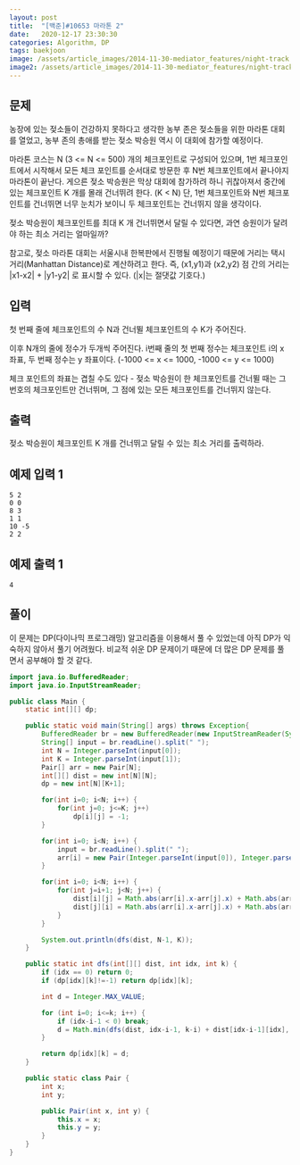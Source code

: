 ```yaml
---
layout: post
title:  "[백준]#10653 마라톤 2"
date:   2020-12-17 23:30:30
categories: Algorithm, DP
tags: baekjoon
image: /assets/article_images/2014-11-30-mediator_features/night-track.JPG
image2: /assets/article_images/2014-11-30-mediator_features/night-track-mobile.JPG
---
```


문제
--------------------

농장에 있는 젖소들이 건강하지 못하다고 생각한 농부 존은 젖소들을 위한 마라톤 대회를 열었고, 농부 존의 총애를 받는 젖소 박승원 역시 이 대회에 참가할 예정이다.

마라톤 코스는 N (3 <= N <= 500) 개의 체크포인트로 구성되어 있으며, 1번 체크포인트에서 시작해서 모든 체크 포인트를 순서대로 방문한 후 N번 체크포인트에서 끝나야지 마라톤이 끝난다. 게으른 젖소 박승원은 막상 대회에 참가하려 하니 귀찮아져서 중간에 있는 체크포인트 K 개를 몰래 건너뛰려 한다. (K < N) 단, 1번 체크포인트와 N번 체크포인트를 건너뛰면 너무 눈치가 보이니 두 체크포인트는 건너뛰지 않을 생각이다.

젖소 박승원이 체크포인트를 최대 K 개 건너뛰면서 달릴 수 있다면, 과연 승원이가 달려야 하는 최소 거리는 얼마일까?

참고로, 젖소 마라톤 대회는 서울시내 한복판에서 진행될 예정이기 때문에 거리는 택시 거리(Manhattan Distance)로 계산하려고 한다. 즉, (x1,y1)과 (x2,y2) 점 간의 거리는 |x1-x2| + |y1-y2| 로 표시할 수 있다. (|x|는 절댓값 기호다.)

입력
---------------------------

첫 번째 줄에 체크포인트의 수 N과 건너뛸 체크포인트의 수 K가 주어진다.

이후 N개의 줄에 정수가 두개씩 주어진다. i번째 줄의 첫 번째 정수는 체크포인트 i의 x 좌표, 두 번째 정수는 y 좌표이다. (-1000 <= x <= 1000, -1000 <= y <= 1000)

체크 포인트의 좌표는 겹칠 수도 있다 - 젖소 박승원이 한 체크포인트를 건너뛸 때는 그 번호의 체크포인트만 건너뛰며, 그 점에 있는 모든 체크포인트를 건너뛰지 않는다.

출력
----------------

젖소 박승원이 체크포인트 K 개를 건너뛰고 달릴 수 있는 최소 거리를 출력하라.

예제 입력 1 
----------------------

```
5 2
0 0
8 3
1 1
10 -5
2 2
```

예제 출력 1 
------------------------

```
4
```

풀이
--------------------------

이 문제는 DP(다이나믹 프로그래밍) 알고리즘을 이용해서 풀 수 있었는데 아직 DP가 익숙하지 않아서 풀기 어려웠다. 비교적 쉬운 DP 문제이기 때문에 더 많은 DP 문제를 풀면서 공부해야 할 것 같다.

```java
import java.io.BufferedReader;
import java.io.InputStreamReader;

public class Main {
    static int[][] dp;

    public static void main(String[] args) throws Exception{
        BufferedReader br = new BufferedReader(new InputStreamReader(System.in));
        String[] input = br.readLine().split(" ");
        int N = Integer.parseInt(input[0]);
        int K = Integer.parseInt(input[1]);
        Pair[] arr = new Pair[N];
        int[][] dist = new int[N][N];
        dp = new int[N][K+1];

        for(int i=0; i<N; i++) {
            for(int j=0; j<=K; j++)
                dp[i][j] = -1;
        }

        for(int i=0; i<N; i++) {
            input = br.readLine().split(" ");
            arr[i] = new Pair(Integer.parseInt(input[0]), Integer.parseInt(input[1]));
        }

        for(int i=0; i<N; i++) {
            for(int j=i+1; j<N; j++) {
                dist[i][j] = Math.abs(arr[i].x-arr[j].x) + Math.abs(arr[i].y-arr[j].y);
                dist[j][i] = Math.abs(arr[i].x-arr[j].x) + Math.abs(arr[i].y-arr[j].y);
            }
        }

        System.out.println(dfs(dist, N-1, K));
    }

    public static int dfs(int[][] dist, int idx, int k) {
        if (idx == 0) return 0;
        if (dp[idx][k]!=-1) return dp[idx][k];

        int d = Integer.MAX_VALUE;

        for (int i=0; i<=k; i++) {
            if (idx-i-1 < 0) break;
            d = Math.min(dfs(dist, idx-i-1, k-i) + dist[idx-i-1][idx], d);
        }

        return dp[idx][k] = d;
    }

    public static class Pair {
        int x;
        int y;

        public Pair(int x, int y) {
            this.x = x;
            this.y = y;
        }
    }
}
```
